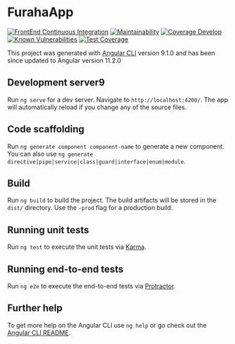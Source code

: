 # FurahaApp

[![FrontEnd Continuous Integration](https://github.com/FurahaSolutions/FurahaSMS-Frontend/actions/workflows/main.yml/badge.svg)](https://github.com/FurahaSolutions/FurahaSMS-Frontend/actions/workflows/main.yml) [![Maintainability](https://api.codeclimate.com/v1/badges/be6fe705bc6617da638c/maintainability)](https://codeclimate.com/github/FurahaSolutions/FurahaSMS-Frontend/maintainability) [![Coverage Develop](https://coveralls.io/repos/github/FurahaSolutions/FurahaSMS-Frontend/badge.svg?branch=develop)](https://coveralls.io/github/FurahaSolutions/FurahaSMS-Frontend?branch=develop) [![Known Vulnerabilities](https://snyk.io/test/github/OwenKelvin/FurahaSMS-frontend/badge.svg?targetFile=package.json)](https://snyk.io/test/github/FurahaSolutions/FurahaSMS-Frontend?targetFile=package.json) [![Test Coverage](https://api.codeclimate.com/v1/badges/be6fe705bc6617da638c/test_coverage)](https://codeclimate.com/github/FurahaSolutions/FurahaSMS-Frontend/test_coverage)


This project was generated with [Angular CLI](https://github.com/angular/angular-cli) version 9.1.0 and has been since updated to Angular version 11.2.0

## Development server9

Run `ng serve` for a dev server. Navigate to `http://localhost:4200/`. The app will automatically reload if you change any of the source files.

## Code scaffolding

Run `ng generate component component-name` to generate a new component. You can also use `ng generate directive|pipe|service|class|guard|interface|enum|module`.

## Build

Run `ng build` to build the project. The build artifacts will be stored in the `dist/` directory. Use the `-prod` flag for a production build.

## Running unit tests

Run `ng test` to execute the unit tests via [Karma](https://karma-runner.github.io).

## Running end-to-end tests

Run `ng e2e` to execute the end-to-end tests via [Protractor](http://www.protractortest.org/).

## Further help

To get more help on the Angular CLI use `ng help` or go check out the [Angular CLI README](https://github.com/angular/angular-cli/blob/master/README.md).
